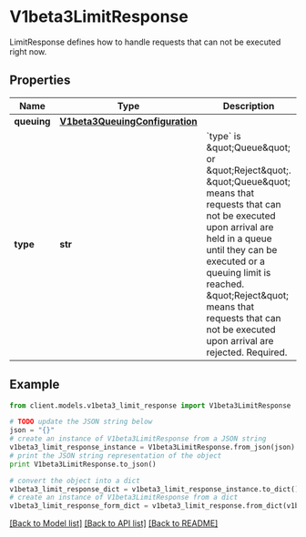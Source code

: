 # V1beta3LimitResponse

LimitResponse defines how to handle requests that can not be executed right now.

## Properties
Name | Type | Description | Notes
------------ | ------------- | ------------- | -------------
**queuing** | [**V1beta3QueuingConfiguration**](V1beta3QueuingConfiguration.md) |  | [optional] 
**type** | **str** | &#x60;type&#x60; is \&quot;Queue\&quot; or \&quot;Reject\&quot;. \&quot;Queue\&quot; means that requests that can not be executed upon arrival are held in a queue until they can be executed or a queuing limit is reached. \&quot;Reject\&quot; means that requests that can not be executed upon arrival are rejected. Required. | 

## Example

```python
from client.models.v1beta3_limit_response import V1beta3LimitResponse

# TODO update the JSON string below
json = "{}"
# create an instance of V1beta3LimitResponse from a JSON string
v1beta3_limit_response_instance = V1beta3LimitResponse.from_json(json)
# print the JSON string representation of the object
print V1beta3LimitResponse.to_json()

# convert the object into a dict
v1beta3_limit_response_dict = v1beta3_limit_response_instance.to_dict()
# create an instance of V1beta3LimitResponse from a dict
v1beta3_limit_response_form_dict = v1beta3_limit_response.from_dict(v1beta3_limit_response_dict)
```
[[Back to Model list]](../README.md#documentation-for-models) [[Back to API list]](../README.md#documentation-for-api-endpoints) [[Back to README]](../README.md)


